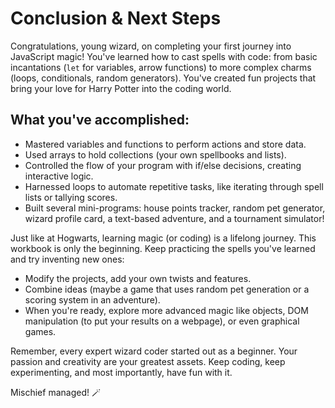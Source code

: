 # Conclusion & Next Steps

Congratulations, young wizard, on completing your first journey into JavaScript magic! You've learned how to cast spells with code: from basic incantations (`let` for variables, arrow functions) to more complex charms (loops, conditionals, random generators). You've created fun projects that bring your love for Harry Potter into the coding world.

## What you've accomplished:

- Mastered variables and functions to perform actions and store data.
- Used arrays to hold collections (your own spellbooks and lists).
- Controlled the flow of your program with if/else decisions, creating interactive logic.
- Harnessed loops to automate repetitive tasks, like iterating through spell lists or tallying scores.
- Built several mini-programs: house points tracker, random pet generator, wizard profile card, a text-based adventure, and a tournament simulator!

Just like at Hogwarts, learning magic (or coding) is a lifelong journey. This workbook is only the beginning. Keep practicing the spells you've learned and try inventing new ones:

- Modify the projects, add your own twists and features.
- Combine ideas (maybe a game that uses random pet generation or a scoring system in an adventure).
- When you're ready, explore more advanced magic like objects, DOM manipulation (to put your results on a webpage), or even graphical games.

Remember, every expert wizard coder started out as a beginner. Your passion and creativity are your greatest assets. Keep coding, keep experimenting, and most importantly, have fun with it.

Mischief managed! 🪄
